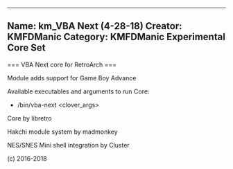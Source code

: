 -----------------------
Name: km_VBA Next (4-28-18)
Creator: KMFDManic
Category: KMFDManic Experimental Core Set
-----------------------
=== VBA Next core for RetroArch ===

Module adds support for Game Boy Advance

Available executables and arguments to run Core:
- /bin/vba-next <rom> <clover_args>

Core by libretro

Hakchi module system by madmonkey

NES/SNES Mini shell integration by Cluster

(c) 2016-2018
